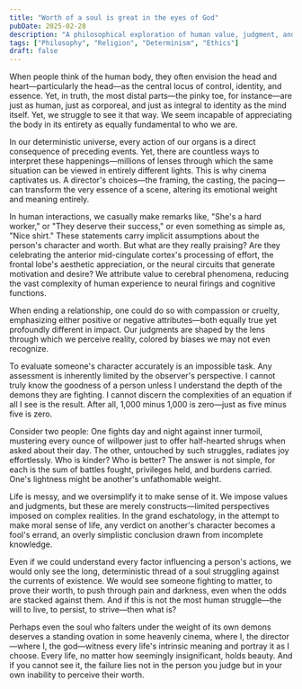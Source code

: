 ```yaml
---
title: "Worth of a soul is great in the eyes of God"
pubDate: 2025-02-28
description: "A philosophical exploration of human value, judgment, and the complexities of character in a deterministic universe."
tags: ["Philosophy", "Religion", "Determinism", "Ethics"]
draft: false
---
```


When people think of the human body, they often envision the head and heart—particularly the head—as the central locus of control, identity, and essence. Yet, in truth, the most distal parts—the pinky toe, for instance—are just as human, just as corporeal, and just as integral to identity as the mind itself. Yet, we struggle to see it that way. We seem incapable of appreciating the body in its entirety as equally fundamental to who we are.

In our deterministic universe, every action of our organs is a direct consequence of preceding events. Yet, there are countless ways to interpret these happenings—millions of lenses through which the same situation can be viewed in entirely different lights. This is why cinema captivates us. A director's choices—the framing, the casting, the pacing—can transform the very essence of a scene, altering its emotional weight and meaning entirely.

In human interactions, we casually make remarks like, "She's a hard worker," or "They deserve their success," or even something as simple as, "Nice shirt." These statements carry implicit assumptions about the person's character and worth. But what are they really praising? Are they celebrating the anterior mid-cingulate cortex's processing of effort, the frontal lobe's aesthetic appreciation, or the neural circuits that generate motivation and desire? We attribute value to cerebral phenomena, reducing the vast complexity of human experience to neural firings and cognitive functions.

When ending a relationship, one could do so with compassion or cruelty, emphasizing either positive or negative attributes—both equally true yet profoundly different in impact. Our judgments are shaped by the lens through which we perceive reality, colored by biases we may not even recognize.

To evaluate someone's character accurately is an impossible task. Any assessment is inherently limited by the observer's perspective. I cannot truly know the goodness of a person unless I understand the depth of the demons they are fighting. I cannot discern the complexities of an equation if all I see is the result. After all, 1,000 minus 1,000 is zero—just as five minus five is zero.

Consider two people: One fights day and night against inner turmoil, mustering every ounce of willpower just to offer half-hearted shrugs when asked about their day. The other, untouched by such struggles, radiates joy effortlessly. Who is kinder? Who is better? The answer is not simple, for each is the sum of battles fought, privileges held, and burdens carried. One's lightness might be another's unfathomable weight.

Life is messy, and we oversimplify it to make sense of it. We impose values and judgments, but these are merely constructs—limited perspectives imposed on complex realities. In the grand eschatology, in the attempt to make moral sense of life, any verdict on another's character becomes a fool's errand, an overly simplistic conclusion drawn from incomplete knowledge.

Even if we could understand every factor influencing a person's actions, we would only see the long, deterministic thread of a soul struggling against the currents of existence. We would see someone fighting to matter, to prove their worth, to push through pain and darkness, even when the odds are stacked against them. And if this is not the most human struggle—the will to live, to persist, to strive—then what is?

Perhaps even the soul who falters under the weight of its own demons deserves a standing ovation in some heavenly cinema, where I, the director—where I, the god—witness every life's intrinsic meaning and portray it as I choose. Every life, no matter how seemingly insignificant, holds beauty. And if you cannot see it, the failure lies not in the person you judge but in your own inability to perceive their worth. 